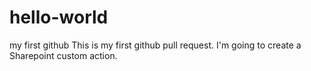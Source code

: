 # hello-world
my first github
This is my first github pull request.  I'm going to create a Sharepoint custom action.

